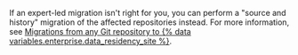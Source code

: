 If an expert-led migration isn't right for you, you can perform a "source and history" migration of the affected repositories instead. For more information, see [Migrations from any Git repository to {% data variables.enterprise.data_residency_site %}](#any-git-repository-to-ghecom).
